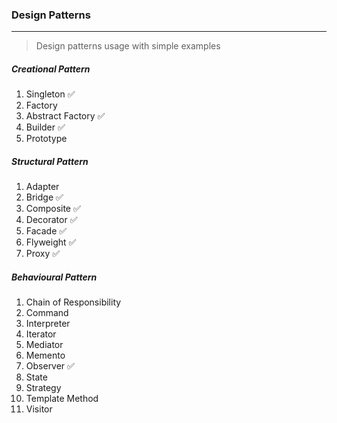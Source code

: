 ### Design Patterns 
____

> Design patterns usage with simple examples 

##### Creational Pattern 
 
1. Singleton ✅
2. Factory 
3. Abstract Factory ✅
4. Builder ✅
5. Prototype 

##### Structural Pattern

1. Adapter
2. Bridge ✅
3. Composite ✅
4. Decorator ✅
5. Facade ✅ 
6. Flyweight ✅
7. Proxy ✅

##### Behavioural Pattern

1. Chain of Responsibility
2. Command 
3. Interpreter
4. Iterator
5. Mediator 
6. Memento 
7. Observer ✅ 
8. State 
9. Strategy 
10. Template Method
11. Visitor

